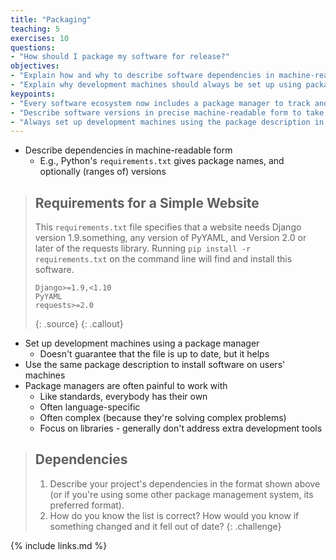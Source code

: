 ```yaml
---
title: "Packaging"
teaching: 5
exercises: 10
questions:
- "How should I package my software for release?"
objectives:
- "Explain how and why to describe software dependencies in machine-readable form."
- "Explain why development machines should always be set up using package descriptions."
keypoints:
- "Every software ecosystem now includes a package manager to track and update dependencies."
- "Describe software versions in precise machine-readable form to take advantage of these."
- "Always set up development machines using the package description in order to ensure it's up to date."
---
```


*   Describe dependencies in machine-readable form
    *   E.g., Python's `requirements.txt` gives package names, and optionally (ranges of) versions

> ## Requirements for a Simple Website
>
> This `requirements.txt` file specifies that a website needs Django version 1.9.something,
> any version of PyYAML,
> and Version 2.0 or later of the requests library.
> Running `pip install -r requirements.txt` on the command line
> will find and install this software.
>
> ~~~
> Django>=1.9,<1.10
> PyYAML
> requests>=2.0
> ~~~
> {: .source}
{: .callout}

*   Set up development machines using a package manager
    *   Doesn't guarantee that the file is up to date, but it helps
*   Use the same package description to install software on users' machines
*   Package managers are often painful to work with
    *   Like standards, everybody has their own
    *   Often language-specific
    *   Often complex (because they're solving complex problems)
    *   Focus on libraries - generally don't address extra development tools

> ## Dependencies
>
> 1.  Describe your project's dependencies in the format shown above
>     (or if you're using some other package management system, its preferred format).
> 2.  How do you know the list is correct?
>     How would you know if something changed and it fell out of date?
{: .challenge}

{% include links.md %}

